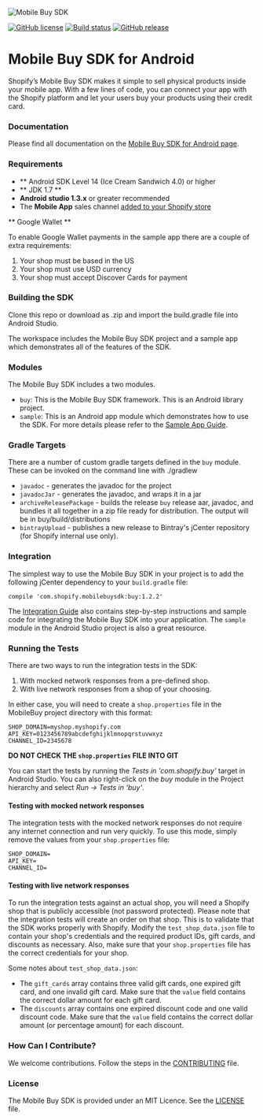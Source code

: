 ![Mobile Buy SDK](http://s3.amazonaws.com/shopify-marketing_assets/static/mbsdk-github.png)

[![GitHub license](https://img.shields.io/badge/license-MIT-lightgrey.svg)](https://github.com/Shopify/mobile-buy-sdk-android/blob/master/LICENSE)
[![Build status](https://badge.buildkite.com/79fc5fd5079ed7e7f5316bbcd36e2f8101ff0b6ac99670c3ee.svg)](https://buildkite.com/shopify/mobile-buy-sdk-android)
[![GitHub release](https://img.shields.io/github/release/shopify/mobile-buy-sdk-android.svg)](https://github.com/Shopify/mobile-buy-sdk-android/releases)

# Mobile Buy SDK for Android

Shopify’s Mobile Buy SDK makes it simple to sell physical products inside your mobile app. With a few lines of code, you can connect your app with the Shopify platform and let your users buy your products using their credit card.

### Documentation

Please find all documentation on the [Mobile Buy SDK for Android page](https://docs.shopify.com/mobile-buy-sdk/android).

### Requirements

- ** Android SDK Level 14 (Ice Cream Sandwich 4.0) or higher
- ** JDK 1.7 **
- **Android studio 1.3.x** or greater recommended
- The **Mobile App** sales channel [added to your Shopify store](https://docs.shopify.com/mobile-buy-sdk/adding-mobile-app-sales-channel)

** Google Wallet **

To enable Google Wallet payments in the sample app there are a couple of extra requirements:

1. Your shop must be based in the US
2. Your shop must use USD currency
3. Your shop must accept Discover Cards for payment

### Building the SDK

Clone this repo or download as .zip and import the build.gradle file into Android Studio.

The workspace includes the Mobile Buy SDK project and a sample app which demonstrates all of the features of the SDK.

### Modules

The Mobile Buy SDK includes a two modules.

* `buy`: This is the Mobile Buy SDK framework. This is an Android library project.
* `sample`: This is an Android app module which demonstrates how to use the SDK. For more details please refer to the [Sample App Guide](https://docs.shopify.com/mobile-buy-sdk/android/sample-app-guide).

### Gradle Targets
There are a number of custom gradle targets defined in the `buy` module.
These can be invoked on the command line with ./gradlew <target>

* `javadoc` - generates the javadoc for the project
* `javadocJar` - generates the javadoc, and wraps it in a jar
* `archiveReleasePackage` - builds the release `buy` release aar, javadoc, and bundles it all together in a zip file ready for distribution.  The output will be in buy/build/distributions
* `bintrayUpload` - publishes a new release to Bintray's jCenter repository (for Shopify internal use only).

### Integration

The simplest way to use the Mobile Buy SDK in your project is to add the following jCenter dependency to your `build.gradle` file:

	compile 'com.shopify.mobilebuysdk:buy:1.2.2'

The [Integration Guide](https://docs.shopify.com/api/sdks/mobile-buy-sdk/android/integration-guide) also contains step-by-step instructions and sample code for integrating the Mobile Buy SDK into your application. The `sample` module in the Android Studio project is also a great resource.

### Running the Tests

There are two ways to run the integration tests in the SDK:

1. With mocked network responses from a pre-defined shop.
2. With live network responses from a shop of your choosing.

In either case, you will need to create a `shop.properties` file in the MobileBuy project directory with this format:

	SHOP_DOMAIN=myshop.myshopify.com
	API_KEY=0123456789abcdefghijklmnopqrstuvwxyz
	CHANNEL_ID=2345678
	
**DO NOT CHECK THE `shop.properties` FILE INTO GIT**
	
You can start the tests by running the *Tests in 'com.shopify.buy'* target in Android Studio. You can also right-click on the *buy* module in the Project hierarchy and select *Run -> Tests in 'buy'*.

#### Testing with mocked network responses

The integration tests with the mocked network responses do not require any internet connection and run very quickly. To use this mode, simply remove the values from your `shop.properties` file:

	SHOP_DOMAIN=
	API_KEY=
	CHANNEL_ID=
	
#### Testing with live network responses

To run the integration tests against an actual shop, you will need a Shopify shop that is publicly accessible (not password protected). Please note that the integration tests will create an order on that shop. This is to validate that the SDK works properly with Shopify. Modify the `test_shop_data.json` file to contain your shop's credentials and the required product IDs, gift cards, and discounts as necessary. Also, make sure that your `shop.properties` file has the correct credentials for your shop.

Some notes about `test_shop_data.json`:

- The `gift_cards` array contains three valid gift cards, one expired gift card, and one invalid gift card. Make sure that the `value` field contains the correct dollar amount for each gift card.
- The `discounts` array contains one expired discount code and one valid discount code. Make sure that the `value` field contains the correct dollar amount (or percentage amount) for each discount.

### How Can I Contribute?

We welcome contributions. Follow the steps in the [CONTRIBUTING](CONTRIBUTING.md) file.

### License 

The Mobile Buy SDK is provided under an MIT Licence. See the [LICENSE](LICENSE) file.
